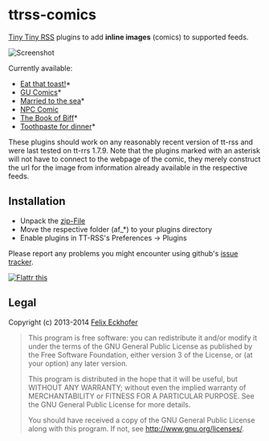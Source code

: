 ttrss-comics
============

[Tiny Tiny RSS](http://www.tt-rss.org) plugins to add **inline images** (comics) to supported feeds.

![Screenshot](http://i.imgur.com/x5ynERX.png)

Currently available:
 * [Eat that toast!](http://eatthattoast.com/)*
 * [GU Comics](http://www.gucomics.com/)*
 * [Married to the sea](http://www.marriedtothesea.com/)*
 * [NPC Comic](http://www.npccomic.com/)
 * [The Book of Biff](http://www.thebookofbiff.com/)*
 * [Toothpaste for dinner](http://www.toothpastefordinner.com/)*

These plugins should work on any reasonably recent version of tt-rss and were last tested on tt-rrs 1.7.9.
Note that the plugins marked with an asterisk will not have to connect to the webpage of the comic, they merely construct the url for the image from information already available in the respective feeds.

## Installation

 * Unpack the [zip-File](https://github.com/tribut/ttrss-comics/archive/master.zip)
 * Move the respective folder (af_*) to your plugins directory
 * Enable plugins in TT-RSS's Preferences -> Plugins

Please report any problems you might encounter using github's [issue tracker](https://github.com/tribut/ttrss-comics/issues).

[![Flattr this](https://api.flattr.com/button/flattr-badge-large.png)](https://flattr.com/submit/auto?user_id=dxbi&url=https://github.com/tribut/ttrss-comics&title=tribut/ttrss-comics+on+GitHub&description=Some+plugins+to+fix+comics'+feeds+in+Tiny+Tiny+RSS&tags=github,repository,php&category=software)

## Legal

Copyright (c) 2013-2014 [Felix Eckhofer](https://tribut.de)

>    This program is free software: you can redistribute it and/or modify
>    it under the terms of the GNU General Public License as published by
>    the Free Software Foundation, either version 3 of the License, or
>    (at your option) any later version.
>
>    This program is distributed in the hope that it will be useful,
>    but WITHOUT ANY WARRANTY; without even the implied warranty of
>    MERCHANTABILITY or FITNESS FOR A PARTICULAR PURPOSE.  See the
>    GNU General Public License for more details.
>
>    You should have received a copy of the GNU General Public License
>    along with this program.  If not, see <http://www.gnu.org/licenses/>.
